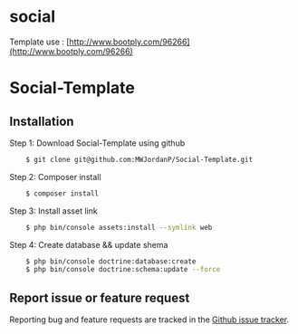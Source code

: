 social
======
Template use : [http://www.bootply.com/96266](http://www.bootply.com/96266)
# Social-Template
Installation
------------

Step 1: Download Social-Template using github

```bash
    $ git clone git@github.com:MWJordanP/Social-Template.git
```

Step 2: Composer install

```bash
    $ composer install
```

Step 3: Install asset link

```bash
    $ php bin/console assets:install --symlink web
```

Step 4: Create database && update shema

```bash
    $ php bin/console doctrine:database:create
    $ php bin/console doctrine:schema:update --force
```


Report issue or feature request
-------------------------------

Reporting bug and feature requests are tracked in the [Github issue tracker](https://github.com/MWJordanP/Social-Template/issues).